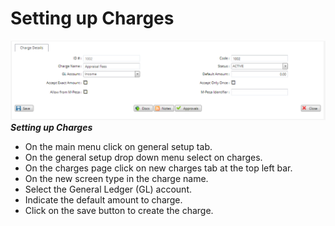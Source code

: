# Setting up Charges #
![How to setup charges on the mfiexpert system](./images/Setting_up_Charges.png "Charges Setup")
***Setting up Charges***

- On the main menu click on general setup tab.
- On the general setup drop down menu select on charges.
- On the charges page click on new charges tab at the top left bar.
- On the new screen type in the charge name.
- Select the General Ledger (GL) account. 
- Indicate the default amount to charge.
- Click on the save button to create the charge.